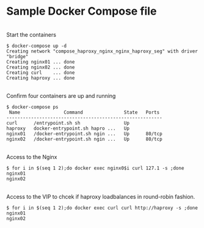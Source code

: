 # Sample Docker Compose file

<br>Start the containers
```
$ docker-compose up -d
Creating network "compose_haproxy_nginx_nginx_haproxy_seg" with driver "bridge"
Creating nginx01 ... done
Creating nginx02 ... done
Creating curl    ... done
Creating haproxy ... done
```

<br>Confirm four containers are up and running
```
$ docker-compose ps
 Name                Command               State   Ports
---------------------------------------------------------
curl      /entrypoint.sh sh                Up
haproxy   docker-entrypoint.sh hapro ...   Up
nginx01   /docker-entrypoint.sh ngin ...   Up      80/tcp
nginx02   /docker-entrypoint.sh ngin ...   Up      80/tcp
```

<br>Access to the Nginx
```
$ for i in $(seq 1 2);do docker exec nginx0$i curl 127.1 -s ;done
nginx01
nginx02
```

<br>Access to the VIP to chcek if haproxy loadbalances in round-robin fashion.
```
$ for i in $(seq 1 2);do docker exec curl curl http://haproxy -s ;done
nginx01
nginx02
```